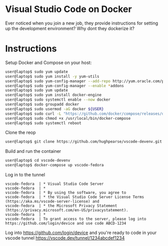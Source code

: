 # Visual Studio Code on Docker
Ever noticed when you join a new job, they provide instructions for setting up the development environment? Why dont they dockerize it?

# Instructions

Setup Docker and Compose on your host:

```bash
user@laptop$ sudo yum update
user@laptop$ sudo yum install -y yum-utils
user@laptop$ sudo yum-config-manager --add-repo http://yum.oracle.com/public-yum-ol7.repo
user@laptop$ sudo yum-config-manager --enable *addons
user@laptop$ sudo yum update
user@laptop$ sudo yum install docker-engine
user@laptop$ sudo systemctl enable --now docker
user@laptop$ sudo groupadd docker
user@laptop$ sudo usermod -aG docker ${USER}
user@laptop$ sudo curl -L "https://github.com/docker/compose/releases/download/v2.20.2/docker-compose-linux-$(uname -m)" -o /usr/local/bin/docker-compose
user@laptop$ sudo chmod +x /usr/local/bin/docker-compose
user@laptop$ sudo systemctl reboot
```

Clone the reop

```bash
user@laptop$ git clone https://github.com/hughpearse/vscode-devenv.git
```

Build and run the container

```bash
user@laptop$ cd vscode-devenv
user@laptop$ docker-compose up vscode-fedora
```

Log in to the tunnel

```text
vscode-fedora  | * Visual Studio Code Server
vscode-fedora  | *
vscode-fedora  | * By using the software, you agree to
vscode-fedora  | * the Visual Studio Code Server License Terms (https://aka.ms/vscode-server-license) and
vscode-fedora  | * the Microsoft Privacy Statement (https://privacy.microsoft.com/en-US/privacystatement).
vscode-fedora  | *
vscode-fedora  | To grant access to the server, please log into https://github.com/login/device and use code ABCD-1234
```

Log into https://github.com/login/device and you're ready to code in your vscode tunnel https://vscode.dev/tunnel/1234abcdef1234
